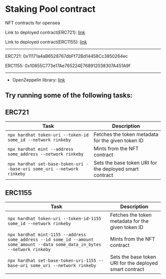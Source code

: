 # Staking Pool contract

NFT contracts for opensea


Link to deployed contract(ERC721): [link](https://rinkeby.etherscan.io/address/0x11171a4aB6528767dbFf72Bd14458Cc3850264ec)

Link to deployed contract(ERC1155): [link](https://rinkeby.etherscan.io/address/0x10855C773e17Ae765224E768912038307A451A9f)

---

ERC721: 0x11171a4aB6528767dbFf72Bd14458Cc3850264ec

ERC1155: 0x10855C773e17Ae765224E768912038307A451A9f

---

- OpenZeppelin library: [link](https://github.com/OpenZeppelin/openzeppelin-contracts)



## Try running some of the following tasks:


## ERC721


| Task | Description |
| --- | --- |
| `npx hardhat token-uri --token-id some_id --network rinkeby` | Fetches the token metadata for the given token ID|
| `npx hardhat mint --address some_address --network rinkeby` | Mints from the NFT contract |
| `npx hardhat set-base-token-uri --base-uri some_uri --network rinkeby` | Sets the base token URI for the deployed smart contract |

## ERC1155

| Task | Description |
| --- | --- |
| `npx hardhat token-uri --token-id-1155 some_id --network rinkeby` | Fetches the token metadata for the given token ID|
| `npx hardhat mint-1155 --address some_address --id some_id --amount some_amount --data some_data_in_bytes --network rinkeby` | Mints from the NFT contract |
| `npx hardhat set-base-token-uri-1155 --base-uri some_uri --network rinkeby` | Sets the base token URI for the deployed smart contract |
